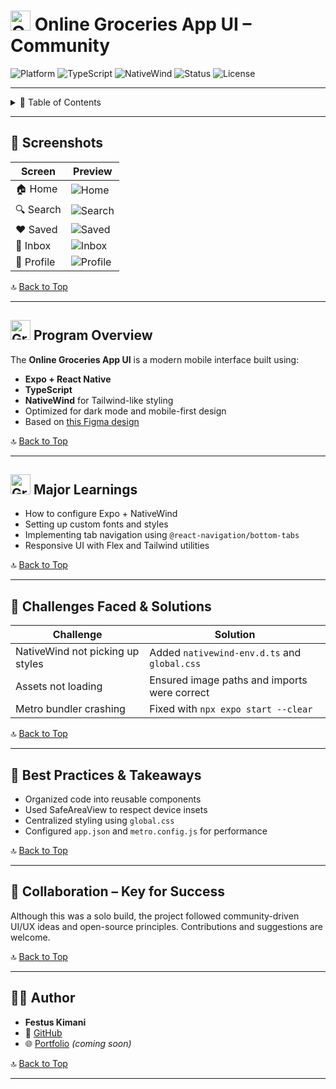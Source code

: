 # <img src="https://img.icons8.com/emoji/48/shopping-cart-emoji.png" width="32" alt="Grocery Icon" />  Online Groceries App UI – Community

![Platform](https://img.shields.io/badge/Platform-Expo-blue?logo=expo)
![TypeScript](https://img.shields.io/badge/TypeScript-Strict-blue?logo=typescript)
![NativeWind](https://img.shields.io/badge/NativeWind-TailwindCSS-informational?logo=tailwindcss)
![Status](https://img.shields.io/badge/Status-In%20Progress-yellow)
![License](https://img.shields.io/badge/License-MIT-green)

---

<details>
<summary>📑 Table of Contents</summary>

- [🛒 Online Groceries App UI – Community](#-online-groceries-app-ui--community)
- [📸 Screenshots](#-screenshots)
- [📚 Program Overview](#-program-overview)
- [🚀 Major Learnings](#-major-learnings)
- [🧩 Challenges Faced & Solutions](#-challenges-faced--solutions)
- [🌟 Best Practices & Takeaways](#-best-practices--takeaways)
- [🤝 Collaboration – Key for Success](#-collaboration--key-for-success)
- [🧑‍💻 Author](#-author)

</details>

---

## 📸 Screenshots

| Screen | Preview |
|--------|---------|
| 🏠 Home | ![Home](./assets/screenshots/home.png) |
| 🔍 Search | ![Search](./assets/screenshots/search.png) |
| ❤️ Saved | ![Saved](./assets/screenshots/saved.png) |
| 💬 Inbox | ![Inbox](./assets/screenshots/inbox.png) |
| 👤 Profile | ![Profile](./assets/screenshots/profile.png) |

🔝 [Back to Top](#-table-of-contents)

---

## <img src="https://img.icons8.com/?size=32&id=jn1QTyC1tnOy&format=gif" width="32" alt="Grocery Icon"/> Program Overview

The **Online Groceries App UI** is a modern mobile interface built using:

- **Expo + React Native**
- **TypeScript**
- **NativeWind** for Tailwind-like styling
- Optimized for dark mode and mobile-first design
- Based on [this Figma design](https://www.figma.com/design/FbIovZFuJAJ5Xo4gyTTBQj/Online-Groceries-App-UI--Community)

🔝 [Back to Top](#-table-of-contents)

---

## <img src="https://img.icons8.com/?size=48&id=110280&format=png" width="32" alt="Grocery Icon"/> Major Learnings

- How to configure Expo + NativeWind
- Setting up custom fonts and styles
- Implementing tab navigation using `@react-navigation/bottom-tabs`
- Responsive UI with Flex and Tailwind utilities

🔝 [Back to Top](#-table-of-contents)

---

## 🧩 Challenges Faced & Solutions

| Challenge | Solution |
|----------|----------|
| NativeWind not picking up styles | Added `nativewind-env.d.ts` and `global.css` |
| Assets not loading | Ensured image paths and imports were correct |
| Metro bundler crashing | Fixed with `npx expo start --clear` |

🔝 [Back to Top](#-table-of-contents)

---

## 🌟 Best Practices & Takeaways

- Organized code into reusable components
- Used SafeAreaView to respect device insets
- Centralized styling using `global.css`
- Configured `app.json` and `metro.config.js` for performance

🔝 [Back to Top](#-table-of-contents)

---

## 🤝 Collaboration – Key for Success

Although this was a solo build, the project followed community-driven UI/UX ideas and open-source principles. Contributions and suggestions are welcome.

🔝 [Back to Top](#-table-of-contents)

---

## 🧑‍💻 Author

- **Festus Kimani**
- 💼 [GitHub](https://github.com/zakfet)
- 🌐 [Portfolio](#) _(coming soon)_

🔝 [Back to Top](#-table-of-contents)

---


